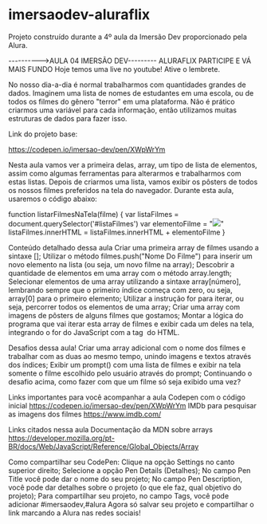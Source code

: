 # imersaodev-aluraflix
Projeto construído durante a 4º aula da Imersão Dev proporcionado pela Alura.


---------->AULA 04 IMERSÃO DEV--------- 
ALURAFLIX
PARTICIPE E VÁ MAIS FUNDO
Hoje temos uma live no youtube! Ative o lembrete.

No nosso dia-a-dia é normal trabalharmos com quantidades grandes de dados. Imaginem uma lista de nomes de estudantes em uma escola, ou de todos os filmes do gênero "terror" em uma plataforma. Não é prático criarmos uma variável para cada informação, então utilizamos muitas estruturas de dados para fazer isso.

Link do projeto base:

https://codepen.io/imersao-dev/pen/XWpWrYm

Nesta aula vamos ver a primeira delas, array, um tipo de lista de elementos, assim como algumas ferramentas para alterarmos e trabalharmos com estas listas. Depois de criarmos uma lista, vamos exibir os pôsters de todos os nossos filmes preferidos na tela do navegador. Durante esta aula, usaremos o código abaixo:

function listarFilmesNaTela(filme) {
  var listaFilmes = document.querySelector('#listaFilmes')
  var elementoFilme = "<img src=" + filme + ">"
  listaFilmes.innerHTML = listaFilmes.innerHTML + elementoFilme
}



Conteúdo detalhado dessa aula
Criar uma primeira array de filmes usando a sintaxe [];
Utilizar o método filmes.push("Nome Do Filme") para inserir um novo elemento na lista (ou seja, um novo filme na array);
Descobrir a quantidade de elementos em uma array com o método array.length;
Selecionar elementos de uma array utilizando a sintaxe array[número], lembrando sempre que o primeiro índice começa com zero, ou seja, array[0] para o primeiro elemento;
Utilizar a instrução for para iterar, ou seja, percorrer todos os elementos de uma array;
Criar uma array com imagens de pôsters de alguns filmes que gostamos;
Montar a lógica do programa que vai iterar esta array de filmes e exibir cada um deles na tela, integrando o for do JavaScript com a tag <img> do HTML.



Desafios dessa aula!
Criar uma array adicional com o nome dos filmes e trabalhar com as duas ao mesmo tempo, unindo imagens e textos através dos índices;
Exibir um prompt() com uma lista de filmes e exibir na tela somente o filme escolhido pelo usuário através do prompt;
Continuando o desafio acima, como fazer com que um filme só seja exibido uma vez?


Links importantes para você acompanhar a aula
Codepen com o código inicial https://codepen.io/imersao-dev/pen/XWpWrYm
IMDb para pesquisar as imagens dos filmes  https://www.imdb.com/



Links citados nessa aula
Documentação da MDN sobre arrays  https://developer.mozilla.org/pt-BR/docs/Web/JavaScript/Reference/Global_Objects/Array



Como compartilhar seu CodePen:
Clique na opção Settings no canto superior direito;
Selecione a opção Pen Details (Detalhes);
No campo Pen Title você pode dar o nome do seu projeto;
No campo Pen Description, você pode dar detalhes sobre o projeto (o que ele faz, qual objetivo do projeto);
Para compartilhar seu projeto, no campo Tags, você pode adicionar #imersaodev,#alura
Agora só salvar seu projeto e compartilhar o link marcando a Alura nas redes sociais!
